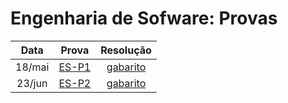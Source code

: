 # Engenharia de Sofware: Provas

| Data | Prova | Resolução |
| :-: | :-: | :-: |
| 18/mai | [ES-P1](./CDIA-ES-P1-questoes.pdf) | [gabarito](./CDIA-ES-P1-respostas.pdf) |
| 23/jun | [ES-P2](./CDIA-ES-P2-questoes.pdf) | [gabarito](./CDIA-ES-P2-respostas.pdf) |